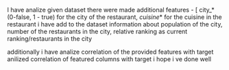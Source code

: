 I have analize given dataset 
there were made additional features - [ city_* (0-false, 1 - true) for the city of the restaurant,
                                       _cuisine_* for the cuisine in the restaurant
i have add to the dataset information about population of the city, number of the restaurants in the city, relative ranking as current ranking/restaurants in the city

additionally i have analize correlation of the provided features with target
anilized correlation of featured columns with target
i hope i ve done well
